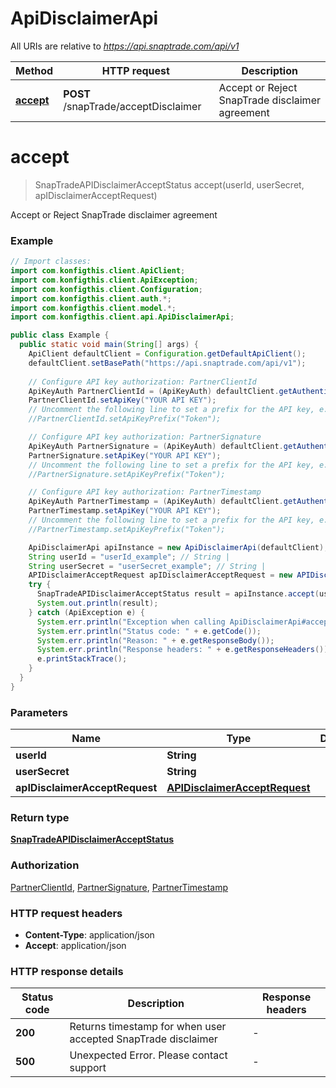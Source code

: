 # ApiDisclaimerApi

All URIs are relative to *https://api.snaptrade.com/api/v1*

| Method | HTTP request | Description |
|------------- | ------------- | -------------|
| [**accept**](ApiDisclaimerApi.md#accept) | **POST** /snapTrade/acceptDisclaimer | Accept or Reject SnapTrade disclaimer agreement |


<a name="accept"></a>
# **accept**
> SnapTradeAPIDisclaimerAcceptStatus accept(userId, userSecret, apIDisclaimerAcceptRequest)

Accept or Reject SnapTrade disclaimer agreement

### Example
```java
// Import classes:
import com.konfigthis.client.ApiClient;
import com.konfigthis.client.ApiException;
import com.konfigthis.client.Configuration;
import com.konfigthis.client.auth.*;
import com.konfigthis.client.model.*;
import com.konfigthis.client.api.ApiDisclaimerApi;

public class Example {
  public static void main(String[] args) {
    ApiClient defaultClient = Configuration.getDefaultApiClient();
    defaultClient.setBasePath("https://api.snaptrade.com/api/v1");
    
    // Configure API key authorization: PartnerClientId
    ApiKeyAuth PartnerClientId = (ApiKeyAuth) defaultClient.getAuthentication("PartnerClientId");
    PartnerClientId.setApiKey("YOUR API KEY");
    // Uncomment the following line to set a prefix for the API key, e.g. "Token" (defaults to null)
    //PartnerClientId.setApiKeyPrefix("Token");

    // Configure API key authorization: PartnerSignature
    ApiKeyAuth PartnerSignature = (ApiKeyAuth) defaultClient.getAuthentication("PartnerSignature");
    PartnerSignature.setApiKey("YOUR API KEY");
    // Uncomment the following line to set a prefix for the API key, e.g. "Token" (defaults to null)
    //PartnerSignature.setApiKeyPrefix("Token");

    // Configure API key authorization: PartnerTimestamp
    ApiKeyAuth PartnerTimestamp = (ApiKeyAuth) defaultClient.getAuthentication("PartnerTimestamp");
    PartnerTimestamp.setApiKey("YOUR API KEY");
    // Uncomment the following line to set a prefix for the API key, e.g. "Token" (defaults to null)
    //PartnerTimestamp.setApiKeyPrefix("Token");

    ApiDisclaimerApi apiInstance = new ApiDisclaimerApi(defaultClient);
    String userId = "userId_example"; // String | 
    String userSecret = "userSecret_example"; // String | 
    APIDisclaimerAcceptRequest apIDisclaimerAcceptRequest = new APIDisclaimerAcceptRequest(); // APIDisclaimerAcceptRequest | 
    try {
      SnapTradeAPIDisclaimerAcceptStatus result = apiInstance.accept(userId, userSecret, apIDisclaimerAcceptRequest);
      System.out.println(result);
    } catch (ApiException e) {
      System.err.println("Exception when calling ApiDisclaimerApi#accept");
      System.err.println("Status code: " + e.getCode());
      System.err.println("Reason: " + e.getResponseBody());
      System.err.println("Response headers: " + e.getResponseHeaders());
      e.printStackTrace();
    }
  }
}
```

### Parameters

| Name | Type | Description  | Notes |
|------------- | ------------- | ------------- | -------------|
| **userId** | **String**|  | |
| **userSecret** | **String**|  | |
| **apIDisclaimerAcceptRequest** | [**APIDisclaimerAcceptRequest**](APIDisclaimerAcceptRequest.md)|  | |

### Return type

[**SnapTradeAPIDisclaimerAcceptStatus**](SnapTradeAPIDisclaimerAcceptStatus.md)

### Authorization

[PartnerClientId](../README.md#PartnerClientId), [PartnerSignature](../README.md#PartnerSignature), [PartnerTimestamp](../README.md#PartnerTimestamp)

### HTTP request headers

 - **Content-Type**: application/json
 - **Accept**: application/json

### HTTP response details
| Status code | Description | Response headers |
|-------------|-------------|------------------|
| **200** | Returns timestamp for when user accepted SnapTrade disclaimer |  -  |
| **500** | Unexpected Error. Please contact support |  -  |

